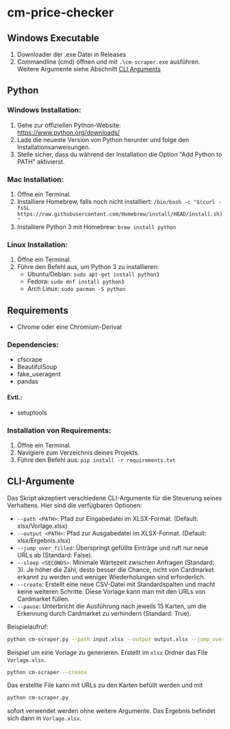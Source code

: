 # cm-price-checker

## Windows Executable
1. Downloader der .exe Datei in Releases
2. Commandline (cmd) öffnen und mit `.\cm-scraper.exe` ausführen. Weitere Argumente siehe Abschnitt [CLI Arguments](./README.md#cli-argumente)

## Python

### Windows Installation:
1. Gehe zur offiziellen Python-Website: https://www.python.org/downloads/
2. Lade die neueste Version von Python herunter und folge den Installationsanweisungen.
3. Stelle sicher, dass du während der Installation die Option "Add Python to PATH" aktivierst.

### Mac Installation:
1. Öffne ein Terminal.
2. Installiere Homebrew, falls noch nicht installiert: `/bin/bash -c "$(curl -fsSL https://raw.githubusercontent.com/Homebrew/install/HEAD/install.sh)"`
3. Installiere Python 3 mit Homebrew: `brew install python`

### Linux Installation:
1. Öffne ein Terminal.
2. Führe den Befehl aus, um Python 3 zu installieren:
   - Ubuntu/Debian: `sudo apt-get install python3`
   - Fedora: `sudo dnf install python3`
   - Arch Linux: `sudo pacman -S python`

## Requirements
- Chrome oder eine Chromium-Derivat

### Dependencies:
- cfscrape
- BeautifulSoup
- fake_useragent
- pandas

#### Evtl.:
- setuptools

### Installation von Requirements:
1. Öffne ein Terminal.
2. Navigiere zum Verzeichnis deines Projekts.
3. Führe den Befehl aus: `pip install -r requirements.txt`


## CLI-Argumente

Das Skript akzeptiert verschiedene CLI-Argumente für die Steuerung seines Verhaltens. Hier sind die verfügbaren Optionen:

- `--path <PATH>`: Pfad zur Eingabedatei im XLSX-Format. (Default: xlsx/Vorlage.xlsx)
- `--output <PATH>`: Pfad zur Ausgabedatei im XLSX-Format. (Default: xlsx/Ergebnis.xlsx)
- `--jump_over_filled`: Überspringt gefüllte Einträge und ruft nur neue URLs ab (Standard: False).
- `--sleep <SECONDS>`: Minimale Wartezeit zwischen Anfragen (Standard: 3). Je höher die Zahl, desto besser die Chance, nicht von Cardmarket erkannt zu werden und weniger Wiederholungen sind erforderlich.
- `--create`: Erstellt eine neue CSV-Datei mit Standardspalten und macht keine weiteren Schritte. Diese Vorlage kann man mit den URLs von Cardmarket füllen.
- `--pause`: Unterbricht die Ausführung nach jeweils 15 Karten, um die Erkennung durch Cardmarket zu verhindern (Standard: True).

Beispielaufruf:
```bash
python cm-scraper.py --path input.xlsx --output output.xlsx --jump_over_filled --sleep 5
```
Beispiel um eine Vorlage zu generieren. Erstellt im `xlsx` Ordner das File `Vorlage.xlsx`.
```bash
python cm-scraper --create
```
Das erstellte File kann mit URLs zu den Karten befüllt werden und mit
```bash
python cm-scraper.py
```
sofort verwendet werden ohne weitere Argumente. Das Ergebnis befindet sich dann in `Vorlage.xlsx`. 

